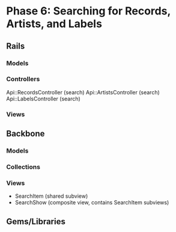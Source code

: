 # Phase 6: Searching for Records, Artists, and Labels

## Rails
### Models

### Controllers
Api::RecordsController (search)
Api::ArtistsController (search)
Api::LabelsController (search)

### Views

## Backbone
### Models

### Collections

### Views
* SearchItem (shared subview)
* SearchShow (composite view, contains SearchItem subviews)

## Gems/Libraries

